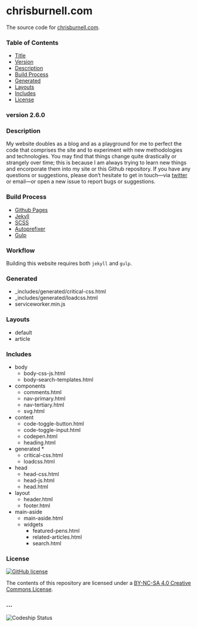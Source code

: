 # chrisburnell.com

The source code for [chrisburnell.com](https://chrisburnell.com/).


### Table of Contents

- [Title](#chrisburnellcom)
- [Version](#version-260)
- [Description](#description)
- [Build Process](#build-process)
- [Generated](#generated)
- [Layouts](#layouts)
- [Includes](#includes)
- [License](#license)


### version 2.6.0


### Description

My website doubles as a blog and as a playground for me to perfect the code that
comprises the site and to experiment with new methodologies and technologies.
You may find that things change quite drastically or strangely over time; this
is because I am always trying to learn new things and encorporate them into my
site or this Github repository. If you have any questions or suggestions, please
don’t hesitate to get in touch—via
[twitter](https://twitter.com/iamchrisburnell) or email—or open a new issue to
report bugs or suggestions.


### Build Process

- [Github Pages](http://pages.github.com)
- [Jekyll](http://jekyllrb.com)
- [SCSS](http://sass-lang.com)
- [Autoprefixer](https://github.com/ai/autoprefixer)
- [Gulp](http://gulpjs.com)


### Workflow

Building this website requires both `jekyll` and `gulp`.


### Generated

- _includes/generated/critical-css.html
- _includes/generated/loadcss.html
- serviceworker.min.js

### Layouts

- default
- article

### Includes

- body
  - body-css-js.html
  - body-search-templates.html
- components
  - comments.html
  - nav-primary.html
  - nav-tertiary.html
  - svg.html
- content
  - code-toggle-button.html
  - code-toggle-input.html
  - codepen.html
  - heading.html
- generated *
  - critical-css.html
  - loadcss.html
- head
  - head-css.html
  - head-js.html
  - head.html
- layout
  - header.html
  - footer.html
- main-aside
  - main-aside.html
  - widgets
    - featured-pens.html
    - related-articles.html
    - search.html


### License

[![GitHub license](https://img.shields.io/badge/license-CC_BY--NC--SA_4.0-blue.svg)](LICENSE)

The contents of this repository are licensed under a [BY-NC-SA 4.0 Creative Commons License](LICENSE).


### ...

![Codeship Status](https://codeship.com/projects/118727/status?branch=master)

